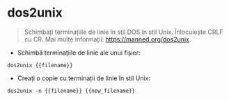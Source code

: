 # dos2unix

> Schimbați terminațiile de linie în stil DOS în stil Unix.
> Înlocuiește CRLF cu CR.
> Mai multe informații: <https://manned.org/dos2unix>.

- Schimbă terminațiile de linie ale unui fișier:

`dos2unix {{filename}}`

- Creați o copie cu terminații de linie în stil Unix:

`dos2unix -n {{filename}} {{new_filename}}`
